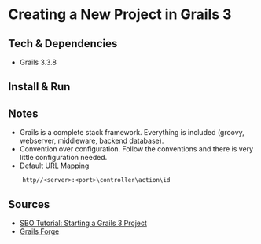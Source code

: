# Creating a New Project in Grails 3


## Tech & Dependencies

- Grails 3.3.8


## Install & Run



## Notes

- Grails is a complete stack framework.  Everything is included (groovy, webserver, middleware, backend database).
- Convention over configuration.  Follow the conventions and there is very little configuration needed.
- Default URL Mapping
```
	http//<server>:<port>\controller\action\id
```

## Sources

- [SBO Tutorial: Starting a Grails 3 Project](https://www.safaribooksonline.com/learning-paths/learning-path-starting/9781491983904/)
- [Grails Forge](http://start.grails.org/)







